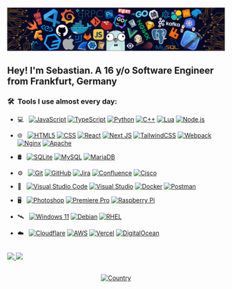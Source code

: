 ![](https://github.com/LPSebi/LPSebi/blob/main/media/header.png)

<h2> Hey! I'm Sebastian. A 16 y/o Software Engineer from Frankfurt, Germany</h2>

<h3> 🛠 &nbsp;Tools I use almost every day:</h3>

- 💻 &nbsp;
  [![JavaScript](https://img.shields.io/badge/javascript-333333?style=for-the-badge&logo=javascript&logoColor=%23F7DF1E)](https://www.wikiwand.com/en/JavaScript)
  [![TypeScript](https://img.shields.io/badge/-TypeScript-333333?style=for-the-badge&logo=typescript)](https://www.wikiwand.com/en/TypeScript)
  [![Python](https://img.shields.io/badge/-Python-333333?style=for-the-badge&logo=python)](https://www.wikiwand.com/en/Python)
  [![C++](https://img.shields.io/badge/C++-333333?style=for-the-badge&logo=C%2B%2B&logoColor=00599c)](https://www.wikiwand.com/en/C%2B%2B)
  [![Lua](https://img.shields.io/badge/-Lua-333333?style=for-the-badge&logo=Lua&logoColor=007396)](https://www.wikiwand.com/en/Lua)
  [![Node.js](https://img.shields.io/badge/-Node.js-333333?style=for-the-badge&logo=Node.js)](https://www.wikiwand.com/en/Node.js)

- 🌐 &nbsp;
  [![HTML5](https://img.shields.io/badge/-HTML5-333333?style=for-the-badge&logo=HTML5)](https://www.wikiwand.com/en/HTML5)
  [![CSS](https://img.shields.io/badge/-CSS-333333?style=for-the-badge&logo=CSS3&logoColor=1572B6)](https://www.wikiwand.com/en/CSS)
  [![React](https://img.shields.io/badge/-React-333333?style=for-the-badge&logo=react)](https://www.wikiwand.com/en/React_(JavaScript_library))
  [![Next JS](https://img.shields.io/badge/Next-333333?style=for-the-badge&logo=next.js&logoColor=white)](https://www.wikiwand.com/en/Next.js)
  [![TailwindCSS](https://img.shields.io/badge/tailwindcss-333333?style=for-the-badge&logo=tailwind-css&logoColor=2338B2AC)](https://www.wikiwand.com/en/Tailwind_CSS)
  [![Webpack](https://img.shields.io/badge/webpack-333333?style=for-the-badge&logo=webpack&logoColor=238DD6F9)](https://www.wikiwand.com/en/Webpack)
  [![Nginx](https://img.shields.io/badge/nginx-333333?style=for-the-badge&logo=nginx&logoColor=%23009639)](https://www.wikiwand.com/en/Nginx)
  [![Apache](https://img.shields.io/badge/apache-333333?style=for-the-badge&logo=apache&logoColor=%23D42029)](https://www.wikiwand.com/en/Apache_HTTP_Server)
  
- 🛢 &nbsp;
  [![SQLite](https://img.shields.io/badge/-SQLite-333333?style=for-the-badge&logo=sqlite&logoColor=49A7DD)](https://www.wikiwand.com/en/SQLite)
  [![MySQL](https://img.shields.io/badge/-MySQL-333333?style=for-the-badge&logo=mysql)](https://www.wikiwand.com/en/MySQL)
  [![MariaDB](https://img.shields.io/badge/MariaDB-333333?style=for-the-badge&logo=mariadb)](https://www.wikiwand.com/en/MariaDB)
  
- ⚙️ &nbsp;
  [![Git](https://img.shields.io/badge/-Git-333333?style=for-the-badge&logo=git)](https://www.wikiwand.com/en/Git)
  [![GitHub](https://img.shields.io/badge/-GitHub-333333?style=for-the-badge&logo=github)](https://www.wikiwand.com/en/GitHub)
  [![Jira](https://img.shields.io/badge/jira-333333?style=for-the-badge&logo=jira&logoColor=%230A0FFF)](https://www.wikiwand.com/en/Jira_(software))
  [![Confluence](https://img.shields.io/badge/confluence-333333?style=for-the-badge&logo=confluence&logoColor=%23172BF4)](https://www.wikiwand.com/en/Confluence_(software))
  [![Cisco](https://img.shields.io/badge/cisco-333333?style=for-the-badge&logo=cisco&logoColor=%23049fd9)](https://www.wikiwand.com/en/Cisco_Systems)
  
- 🔧 &nbsp;
  [![Visual Studio Code](https://img.shields.io/badge/-Visual%20Studio%20Code-333333?style=for-the-badge&logo=visual-studio-code&logoColor=007ACC)](https://www.wikiwand.com/en/Visual_Studio_Code)
  [![Visual Studio](https://img.shields.io/badge/-Visual%20Studio-333333?style=for-the-badge&logo=visual-studio-code&logoColor=632C8C)](https://www.wikiwand.com/en/Microsoft_Visual_Studio)
  [![Docker](https://img.shields.io/badge/docker-333333?style=for-the-badge&logo=docker&logoColor=%230db7ed)](https://www.wikiwand.com/en/Docker_(software))
  [![Postman](https://img.shields.io/badge/Postman-333333?style=for-the-badge&logo=postman&logoColor=FF6C37)](https://www.wikiwand.com/en/Postman_(software))
  
- 🖥 &nbsp;
  [![Photoshop](https://img.shields.io/badge/-Photoshop-333333?style=for-the-badge&logo=adobe-photoshop)](https://www.wikiwand.com/en/Adobe_Photoshop)
  [![Premiere Pro](https://img.shields.io/badge/-Premiere%20Pro-333333?style=for-the-badge&logo=adobe-premiere-pro)](https://www.wikiwand.com/en/Adobe_Premiere_Pro)
  [![Raspberry Pi](https://img.shields.io/badge/-RaspberryPi-333333?style=for-the-badge&logo=Raspberry-Pi&logoColor=C51A4A)](https://www.wikiwand.com/en/Raspberry_Pi)
  
- 🛰 &nbsp;
  [![Windows 11](https://img.shields.io/badge/Windows%2011-333333?style=for-the-badge&logo=Windows%2011&logoColor=%230079d5)](https://www.wikiwand.com/en/Windows_11)
  [![Debian](https://img.shields.io/badge/Debian-333333?style=for-the-badge&logo=debian&logoColor=D70A53)](https://www.wikiwand.com/en/Debian)
  [![RHEL](https://img.shields.io/badge/RHEL-333333?style=for-the-badge&logo=redhat&logoColor=EE0000)](https://www.wikiwand.com/en/RHEL)
  
- ☁️ &nbsp;
  [![Cloudflare](https://img.shields.io/badge/Cloudflare-333333?style=for-the-badge&logo=Cloudflare&logoColor=F38020)](https://www.wikiwand.com/en/Cloudflare)
  [![AWS](https://img.shields.io/badge/AWS-333333?style=for-the-badge&logo=amazon-aws&logoColor=%23FF9900)](https://www.wikiwand.com/en/Amazon_Web_Services)
  [![Vercel](https://img.shields.io/badge/vercel-333333?style=for-the-badge&logo=vercel&logoColor=%23000000)](https://www.wikiwand.com/en/Vercel)
  [![DigitalOcean](https://img.shields.io/badge/DigitalOcean-333333?style=for-the-badge&logo=digitalOcean&logoColor=%230167ff)](https://www.wikiwand.com/en/DigitalOcean)

<br/>
<a href="https://github.com/LPSebi">
  <img width="50%" src="https://github-readme-streak-stats.herokuapp.com/?user=LPSebi&theme=radical&hide_border=false](https://github-readme-streak-stats.herokuapp.com?user=LPSebi&theme=tokyonight-duo&hide_border=true&mode=weekly&exclude_days=Sun%2CSat&background=1A1C1F" />
</a>
<a href="https://discord.com/users/363616190377099265">
  <img width="50%" src="https://lanyard-profile-readme.vercel.app/api/363616190377099265" />
  <br/>
</a>

<br/>
<p align="center">
  <a href="https://www.google.de/maps/place/Deutschland/">
    <img alt="Country" src="https://img.shields.io/badge/Country-Germany-orange?style=for-the-badge&logo=germany">
  </a>
</p> 
